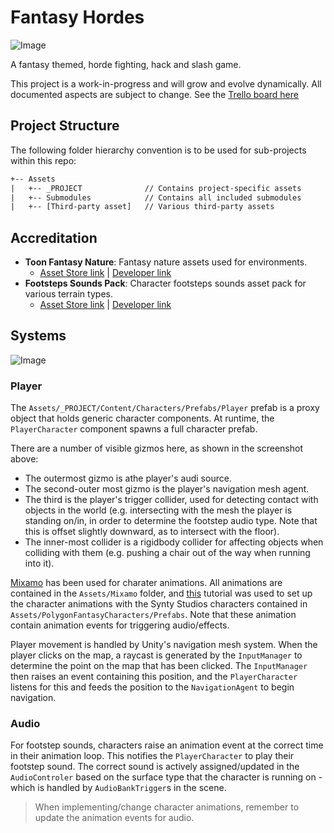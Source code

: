 # Fantasy Hordes

![Image](/Documentation/HEADER.png)

A fantasy themed, horde fighting, hack and slash game.

This project is a work-in-progress and will grow and evolve dynamically. All documented aspects are subject to change. See the [Trello board here](https://trello.com/b/BHM1rkcl/fantasy-hordes)

## Project Structure

The following folder hierarchy convention is to be used for sub-projects within this repo:

```txt
+-- Assets
|   +-- _PROJECT              // Contains project-specific assets
|   +-- Submodules            // Contains all included submodules
|   +-- [Third-party asset]   // Various third-party assets
```

## Accreditation

- **Toon Fantasy Nature**: Fantasy nature assets used for environments.
  - [Asset Store link](https://assetstore.unity.com/packages/3d/environments/landscapes/toon-fantasy-nature-215197) | [Developer link](https://www.facebook.com/SICSgames)
- **Footsteps Sounds Pack**: Character footsteps sounds asset pack for various terrain types.
  - [Asset Store link](https://assetstore.unity.com/packages/audio/sound-fx/foley/footsteps-sound-pack-165660) | [Developer link](http://www.cafofomusic.com/)

## Systems

![Image](./Documentation/PlayerRig.png)

### Player

The `Assets/_PROJECT/Content/Characters/Prefabs/Player` prefab is a proxy object that holds generic character components. At runtime, the `PlayerCharacter` component spawns a full character prefab.

There are a number of visible gizmos here, as shown in the screenshot above:

- The outermost gizmo is athe player's audi source.
- The second-outer most gizmo is the player's navigation mesh agent.
- The third is the player's trigger collider, used for detecting contact with objects in the world (e.g. intersecting with the mesh the player is standing on/in, in order to determine the footstep audio type. Note that this is offset slightly downward, as to intersect with the floor).
- The inner-most collider is a rigidbody collider for affecting objects when colliding with them (e.g. pushing a chair out of the way when running into it).

[Mixamo](https://www.mixamo.com/) has been used for charater animations. All animations are contained in the `Assets/Mixamo` folder, and [this](https://www.youtube.com/watch?v=9H0aJhKSlEQ) tutorial was used to set up the character animations with the Synty Studios characters contained in `Assets/PolygonFantasyCharacters/Prefabs`. Note that these animation contain animation events for triggering audio/effects.

Player movement is handled by Unity's navigation mesh system. When the player clicks on the map, a raycast is generated by the `InputManager` to determine the point on the map that has been clicked. The `InputManager` then raises an event containing this position, and the `PlayerCharacter` listens for this and feeds the position to the `NavigationAgent` to begin navigation.

### Audio

For footstep sounds, characters raise an animation event at the correct time in their animation loop. This notifies the `PlayerCharacter` to play their footstep sound. The correct sound is actively assigned/updated in the `AudioControler` based on the surface type that the character is running on - which is handled by `AudioBankTrigger`s in the scene.

> When implementing/change character animations, remember to update the animation events for audio.
